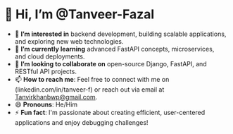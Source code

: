 # 👋 Hi, I’m @Tanveer-Fazal

- 👀 **I’m interested in** backend development, building scalable applications, and exploring new web technologies.
- 🌱 **I’m currently learning** advanced FastAPI concepts, microservices, and cloud deployments.
- 💞️ **I’m looking to collaborate on** open-source Django, FastAPI, and RESTful API projects.
- 📫 **How to reach me**: Feel free to connect with me on (linkedin.com/in/tanveer-f) or reach out via email at Tanvirkhanbwp@gmail.com.
- 😄 **Pronouns**: He/Him
- ⚡ **Fun fact**: I'm passionate about creating efficient, user-centered applications and enjoy debugging challenges!

<!---
Tanveer-F/Tanveer-F is a ✨ special ✨ repository because its `README.md` (this file) appears on your GitHub profile.
You can click the Preview link to take a look at your changes.
--->
